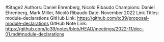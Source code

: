 #Stage2
Authors: Daniel Ehrenberg, Nicolò Ribaudo
Champions: Daniel Ehrenberg, Mark Miller, Nicolò Ribaudo
Date: November 2022
Link Titles: module-declarations
GitHub Link: https://github.com/tc39/proposal-module-declarations
GitHub Note Link: https://github.com/tc39/notes/blob/HEAD/meetings/2022-11/dec-01.md#module-declarations
